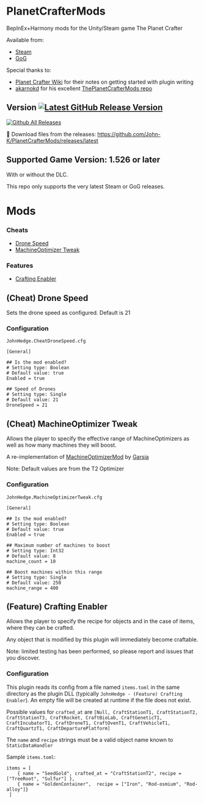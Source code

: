 # PlanetCrafterMods
BepInEx+Harmony mods for the Unity/Steam game The Planet Crafter

Available from:
 - [Steam](https://store.steampowered.com/app/1284190/The_Planet_Crafter/)
 - [GoG](https://www.gog.com/en/game/the_planet_crafter)

Special thanks to:
 - [Planet Crafter Wiki](https://planet-crafter.fandom.com/wiki/Developing_CSharp_Mods) for their notes on getting started with plugin writing
 - [akarnokd](https://github.com/akarnokd) for his excellent [ThePlanetCrafterMods repo](https://github.com/akarnokd/ThePlanetCrafterMods)

## Version <a href='https://github.com/John-K/PlanetCrafterMods/releases'><img src='https://img.shields.io/github/v/release/John-K/PlanetCrafterMods' alt='Latest GitHub Release Version'/></a>

[![Github All Releases](https://img.shields.io/github/downloads/John-K/PlanetCrafterMods/total.svg)](https://github.com/John-K/PlanetCrafterMods/releases)

:arrow_down_small: Download files from the releases: https://github.com/John-K/PlanetCrafterMods/releases/latest

## Supported Game Version: 1.526 or later

With or without the DLC.

This repo only supports the very latest Steam or GoG releases.

# Mods

### Cheats
 - [Drone Speed](#cheat-drone-speed)
 - [MachineOptimizer Tweak](#cheat-machineoptimizer-tweak)

### Features
 - [Crafting Enabler](#feature-crafting-enabler)

## (Cheat) Drone Speed

Sets the drone speed as configured. Default is 21

### Configuration
`JohnHedge.CheatDroneSpeed.cfg`
```
[General]

## Is the mod enabled?
# Setting type: Boolean
# Default value: true
Enabled = true

## Speed of Drones
# Setting type: Single
# Default value: 21
DroneSpeed = 21
```

## (Cheat) MachineOptimizer Tweak

Allows the player to specify the effective range of MachineOptimizers as well as how many machines they will boost.

A re-implementation of [MachineOptimizerMod](https://www.nexusmods.com/planetcrafter/mods/81) by [Garsia](https://next.nexusmods.com/profile/Garsia0)

Note: Default values are from the T2 Optimizer

### Configuration
`JohnHedge.MachineOptimizerTweak.cfg`
```
[General]

## Is the mod enabled?
# Setting type: Boolean
# Default value: true
Enabled = true

## Maximum number of machines to boost
# Setting type: Int32
# Default value: 8
machine_count = 10

## Boost machines within this range
# Setting type: Single
# Default value: 250
machine_range = 400
```

## (Feature) Crafting Enabler

Allows the player to specify the recipe for objects and in the case of items, where they can be crafted.

Any object that is modified by this plugin will immediately become craftable.

Note: limited testing has been performed, so please report and issues that you discover.

### Configuration

This plugin reads its config from a file named `items.toml` in the same directory as the plugin DLL (typically `JohnHedge - (Feature) Crafting Enabler`). An empty file will be created at runtime if the file does not exist.

Possible values for `crafted_at` are `[Null, CraftStationT1, CraftStationT2, CraftStationT3, CraftRocket, CraftBioLab, CraftGeneticT1, CraftIncubatorT1, CraftDroneT1, CraftOvenT1, CraftVehicleT1, CraftQuartzT1, CraftDeparturePlatform]`

The `name` and `recipe` strings must be a valid object name known to `StaticDataHandler`

Sample `items.toml`:
```
items = [
    { name = "SeedGold", crafted_at = "CraftStationT2", recipe = ["TreeRoot", "Sulfur"] },
    { name = "GoldenContainer",  recipe = ["Iron", "Rod-osmium", "Rod-alloy"]}
 ]
```